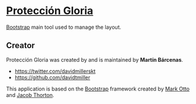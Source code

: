 # [Protecci&oacute;n Gloria](http://www.protecciongloria.com.mx/)

[Bootstrap](http://getbootstrap.com/) main tool used to manage the layout.

## Creator

Protecci&oacute;n Gloria was created by and is maintained by **Mart&iacute;n B&aacute;rcenas**.

* https://twitter.com/davidmillerskt
* https://github.com/davidtmiller

This application is based on the [Bootstrap](http://getbootstrap.com/) framework created by [Mark Otto](https://twitter.com/mdo) and [Jacob Thorton](https://twitter.com/fat).
